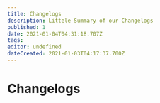 ```yaml
---
title: Changelogs
description: Littele Summary of our Changelogs
published: 1
date: 2021-01-04T04:31:18.707Z
tags: 
editor: undefined
dateCreated: 2021-01-03T04:17:37.700Z
---
```


# Changelogs

